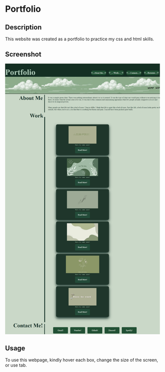 # Portfolio

## Description

This website was created as a portfolio to practice my css and html skills.


## Screenshot
![Screenshot](/assets/images/hakuxo.github.io_Portfolio_.png)



## Usage

To use this webpage, kindly hover each box, change the size of the screen, or use tab.


